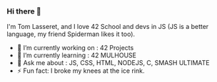 ### Hi there 👋
I'm Tom Lasseret, and I love 42 School and devs in JS (JS is a better language, my friend Spiderman likes it too).

- 🔭 I’m currently working on : 42 Projects
- 🌱 I’m currently learning : 42 MULHOUSE
- 💬 Ask me about : JS, CSS, HTML, NODEJS, C, SMASH ULTIMATE 
- ⚡ Fun fact: I broke my knees at the ice rink.
